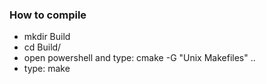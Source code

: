### How to compile
- mkdir Build
- cd Build/
- open powershell and type: cmake -G "Unix Makefiles" ..
- type: make